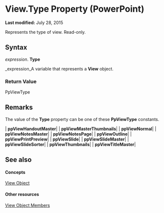 
# View.Type Property (PowerPoint)

 **Last modified:** July 28, 2015

Represents the type of view. Read-only.

## Syntax

 _expression_. **Type**

 _expression_A variable that represents a  **View** object.


### Return Value

PpViewType


## Remarks

The value of the  **Type** property can be one of these **PpViewType** constants.



| **ppViewHandoutMaster**|
| **ppViewMasterThumbnails**|
| **ppViewNormal**|
| **ppViewNotesMaster**|
| **ppViewNotesPage**|
| **ppViewOutline**|
| **ppViewPrintPreview**|
| **ppViewSlide**|
| **ppViewSlideMaster**|
| **ppViewSlideSorter**|
| **ppViewThumbnails**|
| **ppViewTitleMaster**|

## See also


#### Concepts


 [View Object](333e8b59-398d-4575-d37b-bfb1d3503089.md)
#### Other resources


 [View Object Members](3330372c-8497-8cce-981b-3b64700eb915.md)
